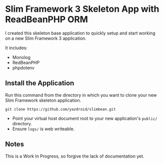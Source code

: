 # Slim Framework 3 Skeleton App with ReadBeanPHP ORM

I created this skeleton base application to quickly setup and start working on a new Slim Framework 3 application.

It includes:

- Monolog
- RedBeanPHP
- phpdotenv

## Install the Application

Run this command from the directory in which you want to clone your new Slim Framework skeleton application.

    git clone https://github.com/yazdroid/slimbean.git

* Point your virtual host document root to your new application's `public/` directory.
* Ensure `logs/` is web writeable.

## Notes 
This is a Work In Progress, so forgive the lack of documentation yet.
